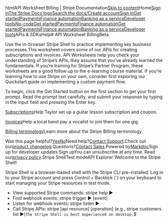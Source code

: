 htmlAPI Worksheet Billing | Stripe Documentation[Skip to content](#main-content)Home[Sign in](https://dashboard.stripe.com/login?redirect=https%3A%2F%2Fdocs.stripe.com%2Fworksheets%2Fbilling)[The Stripe Docs logo](/)[Search the docs/](#)[Create account](https://dashboard.stripe.com/register/billing)[Sign in](https://dashboard.stripe.com/login?redirect=https%3A%2F%2Fdocs.stripe.com%2Fworksheets%2Fbilling)[Get started](/get-started)[Payments](/payments)[Finance automation](/finance-automation)[Banking as a service](/financial-services)[Developer tools](/development)[No-code](/no-code)[Get started](/get-started)[Payments](/payments)[Finance automation](/finance-automation)[](#)[Get started](/get-started)[Payments](/payments)[Finance automation](/finance-automation)[Banking as a service](/financial-services)[Developer tools](/development)[](#)APIs & SDKsHelp[](#)[](#)# API Worksheet BillingBeta

Use the in-browser Stripe Shell to practice implementing key business processes.This worksheet covers some of our APIs for creating subscriptions and invoices. API Worksheets help you check your understanding of Stripe’s APIs, they assume that you’ve already learned the fundamentals. If you’re training for Stripe’s Partner Program, these worksheets are a good follow up to the e-learning course material. If you’re learning how to use Stripe on your own, consider first exploring our Quickstart guide on implementing a custom payment flow.

To begin, click the Get Started button on the first section to get your first prompt. Read the prompt text carefully, and submit your response by typing in the input field and pressing the Enter key.

[Subscriptions](#subscriptions)Help Taylor set up a guitar lesson subscription and coupon.

[Invoices](#invoices)Help a local band pay a vocalist to join them for one gig.

[Billing terminology](#billing-terminology)Learn more about the Stripe Billing terminology.

Was this page helpful?[Yes](#)[No](#)Need help?[Contact Support](https://support.stripe.com/).Check out our[product changelog](https://stripe.com/blog/changelog).Questions?[Contact Sales](https://stripe.com/contact/sales).Powered by[Markdoc](https://markdoc.dev)Sign up for developer updates:Sign upYou can unsubscribe at any time. Read our[privacy policy](https://stripe.com/privacy).Stripe ShellTest modeAPI Explorer[](https://stripe.com/docs/stripe-cli#install)`Welcome to the Stripe Shell!

Stripe Shell is a browser-based shell with the Stripe CLI pre-installed. Log in to your
Stripe account and press Control + Backtick (`) on your keyboard to start managing your Stripe
resources in test mode.

- View supported Stripe commands: stripe help ▶️
- Find webhook events: stripe trigger ▶️ [event]
- Listen for webhook events: stripe listen ▶
- Call Stripe APIs: stripe [api resource] [operation] (e.g., stripe customers list ▶️)`The Stripe Shell is best experienced on desktop.`$`